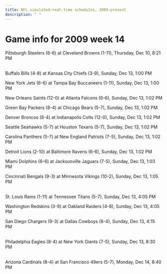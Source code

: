 ```yaml
---
title: NFL simulated-real-time schedules, 2009-present
description: " "
---
```


# Game info for 2009 week 14

Pittsburgh Steelers (6-6) at Cleveland Browns (1-11), Thursday, Dec 10, 8:21 PM

<br/>Buffalo Bills (4-8) at Kansas City Chiefs (3-9), Sunday, Dec 13, 1:00 PM

New York Jets (6-6) at Tampa Bay Buccaneers (1-11), Sunday, Dec 13, 1:00 PM

New Orleans Saints (12-0) at Atlanta Falcons (6-6), Sunday, Dec 13, 1:02 PM

Green Bay Packers (8-4) at Chicago Bears (5-7), Sunday, Dec 13, 1:02 PM

Denver Broncos (8-4) at Indianapolis Colts (12-0), Sunday, Dec 13, 1:02 PM

Seattle Seahawks (5-7) at Houston Texans (5-7), Sunday, Dec 13, 1:02 PM

Carolina Panthers (5-7) at New England Patriots (7-5), Sunday, Dec 13, 1:02 PM

Detroit Lions (2-10) at Baltimore Ravens (6-6), Sunday, Dec 13, 1:02 PM

Miami Dolphins (6-6) at Jacksonville Jaguars (7-5), Sunday, Dec 13, 1:03 PM

Cincinnati Bengals (9-3) at Minnesota Vikings (10-2), Sunday, Dec 13, 1:05 PM

<br/>St. Louis Rams (1-11) at Tennessee Titans (5-7), Sunday, Dec 13, 4:05 PM

Washington Redskins (3-9) at Oakland Raiders (4-8), Sunday, Dec 13, 4:05 PM

San Diego Chargers (9-3) at Dallas Cowboys (8-4), Sunday, Dec 13, 4:15 PM

<br/>Philadelphia Eagles (8-4) at New York Giants (7-5), Sunday, Dec 13, 8:30 PM

<br/>Arizona Cardinals (8-4) at San Francisco 49ers (5-7), Monday, Dec 14, 8:40 PM

